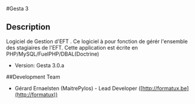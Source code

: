 #Gesta 3


## Description

Logiciel de Gestion d'EFT .
Ce logiciel à pour fonction de gérér l'ensemble des stagiaires de l'EFT.
Cette application est écrite en PHP/MySQL/FuelPHP/DBAL(Doctrine)


* Version: Gesta 3.0.a

##Development Team

* Gérard Ernaelsten (MaitrePylos) - Lead Developer ([http://formatux.be](http://formatux))

